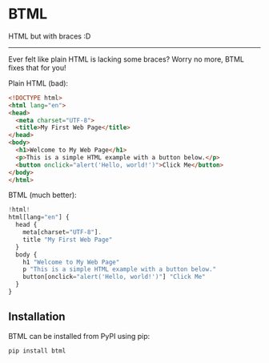 # BTML

HTML but with braces :D

 ---

Ever felt like plain HTML is lacking some braces? Worry no more, BTML fixes that for you!

Plain HTML (bad):

```html
<!DOCTYPE html>
<html lang="en">
<head>
  <meta charset="UTF-8">
  <title>My First Web Page</title>
</head>
<body>
  <h1>Welcome to My Web Page</h1>
  <p>This is a simple HTML example with a button below.</p>
  <button onclick="alert('Hello, world!')">Click Me</button>
</body>
</html>
```

BTML (much better):

```js
!html!
html[lang="en"] {
  head {
    meta[charset="UTF-8"].
    title "My First Web Page"
  }
  body {
    h1 "Welcome to My Web Page"
    p "This is a simple HTML example with a button below."
    button[onclick="alert('Hello, world!')"] "Click Me"
  }
}
```

## Installation

BTML can be installed from PyPI using pip:

`pip install btml`